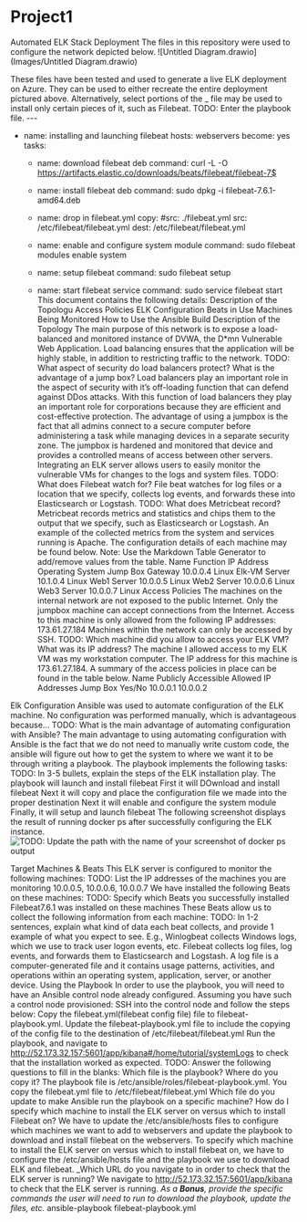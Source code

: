 # Project1
Automated ELK Stack Deployment
The files in this repository were used to configure the network depicted below.
![Untitled Diagram.drawio](Images/Untitled Diagram.drawio)

These files have been tested and used to generate a live ELK deployment on Azure. They can be used to either recreate the entire deployment pictured above. Alternatively, select portions of the _ file may be used to install only certain pieces of it, such as Filebeat.
TODO: Enter the playbook file. ---
- name: installing and launching filebeat
  hosts: webservers
  become: yes
  tasks:


  - name: download filebeat deb
    command: curl -L -O https://artifacts.elastic.co/downloads/beats/filebeat/filebeat-7$


  - name: install filebeat deb
    command: sudo dpkg -i filebeat-7.6.1-amd64.deb


  - name: drop in filebeat.yml
    copy:
    #src: ./filebeat.yml
      src: /etc/filebeat/filebeat.yml
      dest: /etc/filebeat/filebeat.yml


  - name: enable and configure system module
    command: sudo filebeat modules enable system


  - name: setup filebeat
    command: sudo filebeat setup


  - name: start filebeat service
    command: sudo service filebeat start
This document contains the following details:
Description of the Topologu
Access Policies
ELK Configuration
Beats in Use
Machines Being Monitored
How to Use the Ansible Build
Description of the Topology
The main purpose of this network is to expose a load-balanced and monitored instance of DVWA, the D*mn Vulnerable Web Application.
Load balancing ensures that the application will be highly stable, in addition to restricting traffic to the network.
TODO: What aspect of security do load balancers protect? What is the advantage of a jump box?
Load balancers play an important role in the aspect of security with it’s off-loading function that can defend against DDos attacks. With this function of load balancers they play an important role for corporations because they are efficient and cost-effective protection. The advantage of using a jumpbox is the fact that all admins connect to a secure computer before administering a task while managing devices in a separate security zone. The jumpbox is hardened and monitored that device and provides a controlled means of access between other servers. 
Integrating an ELK server allows users to easily monitor the vulnerable VMs for changes to the logs and system files.
TODO: What does Filebeat watch for? File beat watches for log files or a location that we specify, collects log events, and forwards these into Elasticsearch or Logstash.
TODO: What does Metricbeat record? Metricbeat records metrics and statistics and chips them to the output that we specify, such as Elasticsearch or Logstash. An example of the collected metrics from the system and services running is Apache.
The configuration details of each machine may be found below.
Note: Use the Markdown Table Generator to add/remove values from the table.
Name
Function
IP Address
Operating System
Jump Box
Gateway
10.0.0.4
Linux
Elk-VM
Server
10.1.0.4
Linux
Web1 
Server
10.0.0.5
Linux
Web2
Server 
10.0.0.6
Linux
Web3
Server 
10.0.0.7
Linux 
Access Policies
The machines on the internal network are not exposed to the public Internet.
Only the jumpbox machine can accept connections from the Internet. Access to this machine is only allowed from the following IP addresses:
173.61.27.184
Machines within the network can only be accessed by SSH.
TODO: Which machine did you allow to access your ELK VM? What was its IP address? The machine I allowed access to my ELK VM was my workstation computer. The IP address for this machine is 173.61.27.184.
A summary of the access policies in place can be found in the table below.
Name
Publicly Accessible
Allowed IP Addresses
Jump Box
Yes/No
10.0.0.1 10.0.0.2












Elk Configuration
Ansible was used to automate configuration of the ELK machine. No configuration was performed manually, which is advantageous because...
TODO: What is the main advantage of automating configuration with Ansible? The main advantage to using automating configuration with Ansible is the fact that we do not need to manually write custom code, the ansible will figure out how to get the system to where we want it to be through writing a playbook. 
The playbook implements the following tasks:
TODO: In 3-5 bullets, explain the steps of the ELK installation play.
 The playbook will launch and install filebeat
First it will DOwnload and install filebeat 
Next it will copy and place the configuration file we made into the proper destination 
Next it will enable and configure the system module
Finally, it will setup and launch filebeat
The following screenshot displays the result of running docker ps after successfully configuring the ELK instance.
![TODO: Update the path with the name of your screenshot of docker ps output](Images/docker_ps_output.png)

Target Machines & Beats
This ELK server is configured to monitor the following machines:
TODO: List the IP addresses of the machines you are monitoring
10.0.0.5, 10.0.0.6, 10.0.0.7
We have installed the following Beats on these machines:
TODO: Specify which Beats you successfully installed
Filebeat7.6.1 was installed on these machines
These Beats allow us to collect the following information from each machine:
TODO: In 1-2 sentences, explain what kind of data each beat collects, and provide 1 example of what you expect to see. E.g., Winlogbeat collects Windows logs, which we use to track user logon events, etc.
Filebeat collects log files, log events, and forwards them to Elasticsearch and Logstash. A log file is a computer-generated file and it contains usage patterns, activities, and operations within an operating system, application, server, or another device.
Using the Playbook
In order to use the playbook, you will need to have an Ansible control node already configured. Assuming you have such a control node provisioned:
SSH into the control node and follow the steps below:
Copy the filebeat.yml(filebeat config file) file to filebeat-playbook.yml.
Update the filebeat-playbook.yml file to include the copying of the config file to the destination of /etc/filebeat/filebeat.yml
Run the playbook, and navigate to http://52.173.32.157:5601/app/kibana#/home/tutorial/systemLogs to check that the installation worked as expected.
TODO: Answer the following questions to fill in the blanks:
Which file is the playbook? Where do you copy it? The playbook file is /etc/ansible/roles/filebeat-playbook.yml. You copy the filebeat.yml file to /etc/filebeat/filebeat.yml
Which file do you update to make Ansible run the playbook on a specific machine? How do I specify which machine to install the ELK server on versus which to install Filebeat on? We have to update the /etc/ansible/hosts files to configure which machines we want to add to webservers and update the playbook to download and install filebeat on the webservers. To specify which machine to install the ELK server on versus which to install filebeat on, we have to configure the /etc/ansible/hosts file and the playbook we use to download ELK and filebeat.
_Which URL do you navigate to in order to check that the ELK server is running?
We navigate to http://52.173.32.157:5601/app/kibana  to check that the ELK server is running.
_As a **Bonus**, provide the specific commands the user will need to run to download the playbook, update the files, etc._ 
ansible-playbook filebeat-playbook.yml 
